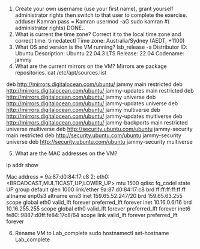 1.	Create your own username (use your first name), grant yourself administrator rights then switch to that user to complete the exercise.
adduser Kamran
pass = Kamran
usermod -aG sudo kamran    #( administrator rights)  DONE..
2.	What is current the time zone? Correct it to the local time zone and correct time.
timedatectl
Time zone: Australia/Sydney (AEDT, +1100)
3.	What OS and version is the VM running?
lsb_release -a
Distributor ID: Ubuntu
Description:    Ubuntu 22.04.3 LTS
Release:        22.04
Codename:       jammy
4.	What are the current mirrors on the VM?   Mirrors are package repositories.
cat  /etc/apt/sources.list

deb http://mirrors.digitalocean.com/ubuntu/ jammy main restricted
deb http://mirrors.digitalocean.com/ubuntu/ jammy-updates main restricted
deb http://mirrors.digitalocean.com/ubuntu/ jammy universe
deb http://mirrors.digitalocean.com/ubuntu/ jammy-updates universe
deb http://mirrors.digitalocean.com/ubuntu/ jammy multiverse
deb http://mirrors.digitalocean.com/ubuntu/ jammy-updates multiverse
deb http://mirrors.digitalocean.com/ubuntu/ jammy-backports main restricted universe multiverse
deb http://security.ubuntu.com/ubuntu jammy-security main restricted
deb http://security.ubuntu.com/ubuntu jammy-security universe
deb http://security.ubuntu.com/ubuntu jammy-security multiverse

5.	What are the MAC addresses on the VM?

ip addr show

Mac address = 9a:87:d0:84:17:c8
2: eth0: <BROADCAST,MULTICAST,UP,LOWER_UP> mtu 1500 qdisc fq_codel state UP group default qlen 1000
    link/ether 9a:87:d0:84:17:c8 brd ff:ff:ff:ff:ff:ff
    altname enp0s3
    altname ens3
    inet 159.65.52.247/20 brd 159.65.63.255 scope global eth0
       valid_lft forever preferred_lft forever
    inet 10.16.0.6/16 brd 10.16.255.255 scope global eth0
       valid_lft forever preferred_lft forever
    inet6 fe80::9887:d0ff:fe84:17c8/64 scope link
       valid_lft forever preferred_lft forever

6.	Rename VM to Lab_complete
sudo hostnamectl set-hostname Lab_complete
